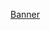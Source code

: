 

[Banner](https://github.com/amike68/amike68/assets/147053561/b9f553c3-8c8e-4b16-b52e-3e6a81c86d85)
